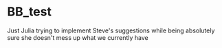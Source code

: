 # BB_test
Just Julia trying to implement Steve's suggestions while being absolutely sure she doesn't mess up what we currently have
